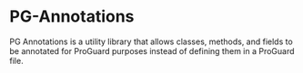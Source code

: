 # PG-Annotations
PG Annotations is a utility library that allows classes, methods, and fields to be annotated for ProGuard purposes instead of defining them in a ProGuard file.
